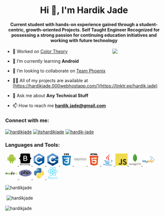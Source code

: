 <meta name="google-site-verification" content="y6j7KMt987kgMOpKf4fVsGW2qLk89VI_-9kSs81Drt4" />
<h1 align="center">Hi 👋, I'm Hardik Jade</h1>
<h4 align="center">Current student with hands-on experience gained through a student-centric, growth-oriented Projects.
    Self Taught Engineer Recognized for possessing a strong passion for continuing education initiatives and working
    with future technology</h4>

<a href="#"><img align="right" width="32%" height="auto" src="https://c.tenor.com/2uyENRmiUt0AAAAC/coding.gif" /></a>
- 🔭 Worked on [Color Theory](https://www.mitsd.in/)

- 🌱 I’m currently learning **Android**

- 👯 I’m looking to collaborate on [Team Phoenix](https://github.com/team-phoenix-devs)

- 👨‍💻 All of my projects are available at
[https://hardikjade.000webhostapp.com/](https://linktr.ee/hardik.jade)

- 💬 Ask me about **Any Technical Stuff**

- 📫 How to reach me **hardik.jade@gmail.com**

<h3 align="left">Connect with me:</h3>
<p align="left">
    <a href="https://twitter.com/hardikjade" target="blank"><img align="center"
            src="https://raw.githubusercontent.com/rahuldkjain/github-profile-readme-generator/master/src/images/icons/Social/twitter.svg"
            alt="hardikjade" height="30" width="40" /></a>
    <a href="https://linkedin.com/in/itshardikjade" target="blank"><img align="center"
            src="https://raw.githubusercontent.com/rahuldkjain/github-profile-readme-generator/master/src/images/icons/Social/linked-in-alt.svg"
            alt="itshardikjade" height="30" width="40" /></a>
    <a href="https://fb.com/hardik-jade" target="blank"><img align="center"
            src="https://raw.githubusercontent.com/rahuldkjain/github-profile-readme-generator/master/src/images/icons/Social/facebook.svg"
            alt="hardik-jade" height="30" width="40" /></a>
</p>

<h3 align="left">Languages and Tools:</h3>
<p align="left"> <a href="https://developer.android.com" target="_blank" rel="noreferrer"> <img
            src="https://raw.githubusercontent.com/devicons/devicon/master/icons/android/android-original-wordmark.svg"
            alt="android" width="40" height="40" /> </a> <a href="https://getbootstrap.com" target="_blank"
        rel="noreferrer"> <img
            src="https://raw.githubusercontent.com/devicons/devicon/master/icons/bootstrap/bootstrap-plain-wordmark.svg"
            alt="bootstrap" width="40" height="40" /> </a> <a href="https://www.cprogramming.com/" target="_blank"
        rel="noreferrer"> <img src="https://raw.githubusercontent.com/devicons/devicon/master/icons/c/c-original.svg"
            alt="c" width="40" height="40" /> </a> <a href="https://www.w3schools.com/cpp/" target="_blank"
        rel="noreferrer"> <img
            src="https://raw.githubusercontent.com/devicons/devicon/master/icons/cplusplus/cplusplus-original.svg"
            alt="cplusplus" width="40" height="40" /> </a> <a href="https://www.w3schools.com/css/" target="_blank"
        rel="noreferrer"> <img
            src="https://raw.githubusercontent.com/devicons/devicon/master/icons/css3/css3-original-wordmark.svg"
            alt="css3" width="40" height="40" /> </a> <a href="https://expressjs.com" target="_blank" rel="noreferrer">
        <img src="https://raw.githubusercontent.com/devicons/devicon/master/icons/express/express-original-wordmark.svg"
            alt="express" width="40" height="40" /> </a> <a href="https://www.w3.org/html/" target="_blank" rel="noreferrer"> <img
            src="https://raw.githubusercontent.com/devicons/devicon/master/icons/html5/html5-original-wordmark.svg"
            alt="html5" width="40" height="40" /> </a> <a href="https://www.java.com" target="_blank" rel="noreferrer">
        <img src="https://raw.githubusercontent.com/devicons/devicon/master/icons/java/java-original.svg" alt="java"
            width="40" height="40" /> </a> <a href="https://developer.mozilla.org/en-US/docs/Web/JavaScript"
        target="_blank" rel="noreferrer"> <img
            src="https://raw.githubusercontent.com/devicons/devicon/master/icons/javascript/javascript-original.svg"
            alt="javascript" width="40" height="40" /> </a> <a href="https://www.mongodb.com/" target="_blank"
        rel="noreferrer"> <img
            src="https://raw.githubusercontent.com/devicons/devicon/master/icons/mongodb/mongodb-original-wordmark.svg"
            alt="mongodb" width="40" height="40" /> </a> <a href="https://www.mysql.com/" target="_blank"
        rel="noreferrer"> <img
            src="https://raw.githubusercontent.com/devicons/devicon/master/icons/mysql/mysql-original-wordmark.svg"
            alt="mysql" width="40" height="40" /> </a> <a href="https://nodejs.org" target="_blank" rel="noreferrer"> <img
            src="https://raw.githubusercontent.com/devicons/devicon/master/icons/nodejs/nodejs-original-wordmark.svg"
            alt="nodejs" width="40" height="40" /> </a>  <a href="https://www.php.net" target="_blank"
        rel="noreferrer"> <img
            src="https://raw.githubusercontent.com/devicons/devicon/master/icons/php/php-original.svg" alt="php"
            width="40" height="40" /> </a> <a
        href="https://www.python.org" target="_blank" rel="noreferrer"> <img
            src="https://raw.githubusercontent.com/devicons/devicon/master/icons/python/python-original.svg"
            alt="python" width="40" height="40" /> </a> <a href="https://reactjs.org/" target="_blank" rel="noreferrer">
        <img src="https://raw.githubusercontent.com/devicons/devicon/master/icons/react/react-original-wordmark.svg"
            alt="react" width="40" height="40" /> </a>   </p>

<p><img align="center"
        src="https://github-readme-stats.vercel.app/api/top-langs?username=hardikjade&show_icons=true&locale=en&layout=compact"
        alt="hardikjade" /></p>

<p>&nbsp;<img align="center"
        src="https://github-readme-stats.vercel.app/api?username=hardikjade&show_icons=true&locale=en"
        alt="hardikjade" /></p>

<p><img align="center" src="https://github-readme-streak-stats.herokuapp.com/?user=hardikjade&" alt="hardikjade" /></p>
